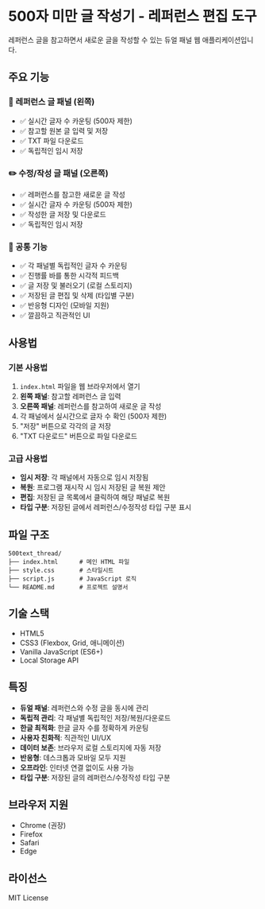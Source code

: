 # 500자 미만 글 작성기 - 레퍼런스 편집 도구

레퍼런스 글을 참고하면서 새로운 글을 작성할 수 있는 듀얼 패널 웹 애플리케이션입니다.

## 주요 기능

### 📖 레퍼런스 글 패널 (왼쪽)
- ✅ 실시간 글자 수 카운팅 (500자 제한)
- ✅ 참고할 원본 글 입력 및 저장
- ✅ TXT 파일 다운로드
- ✅ 독립적인 임시 저장

### ✏️ 수정/작성 글 패널 (오른쪽)
- ✅ 레퍼런스를 참고한 새로운 글 작성
- ✅ 실시간 글자 수 카운팅 (500자 제한)
- ✅ 작성한 글 저장 및 다운로드
- ✅ 독립적인 임시 저장

### 🔄 공통 기능
- ✅ 각 패널별 독립적인 글자 수 카운팅
- ✅ 진행률 바를 통한 시각적 피드백
- ✅ 글 저장 및 불러오기 (로컬 스토리지)
- ✅ 저장된 글 편집 및 삭제 (타입별 구분)
- ✅ 반응형 디자인 (모바일 지원)
- ✅ 깔끔하고 직관적인 UI

## 사용법

### 기본 사용법
1. `index.html` 파일을 웹 브라우저에서 열기
2. **왼쪽 패널**: 참고할 레퍼런스 글 입력
3. **오른쪽 패널**: 레퍼런스를 참고하여 새로운 글 작성
4. 각 패널에서 실시간으로 글자 수 확인 (500자 제한)
5. "저장" 버튼으로 각각의 글 저장
6. "TXT 다운로드" 버튼으로 파일 다운로드

### 고급 사용법
- **임시 저장**: 각 패널에서 자동으로 임시 저장됨
- **복원**: 프로그램 재시작 시 임시 저장된 글 복원 제안
- **편집**: 저장된 글 목록에서 클릭하여 해당 패널로 복원
- **타입 구분**: 저장된 글에서 레퍼런스/수정작성 타입 구분 표시

## 파일 구조

```
500text_thread/
├── index.html      # 메인 HTML 파일
├── style.css       # 스타일시트
├── script.js       # JavaScript 로직
└── README.md       # 프로젝트 설명서
```

## 기술 스택

- HTML5
- CSS3 (Flexbox, Grid, 애니메이션)
- Vanilla JavaScript (ES6+)
- Local Storage API

## 특징

- **듀얼 패널**: 레퍼런스와 수정 글을 동시에 관리
- **독립적 관리**: 각 패널별 독립적인 저장/복원/다운로드
- **한글 최적화**: 한글 글자 수를 정확하게 카운팅
- **사용자 친화적**: 직관적인 UI/UX
- **데이터 보존**: 브라우저 로컬 스토리지에 자동 저장
- **반응형**: 데스크톱과 모바일 모두 지원
- **오프라인**: 인터넷 연결 없이도 사용 가능
- **타입 구분**: 저장된 글의 레퍼런스/수정작성 타입 구분

## 브라우저 지원

- Chrome (권장)
- Firefox
- Safari
- Edge

## 라이선스

MIT License

